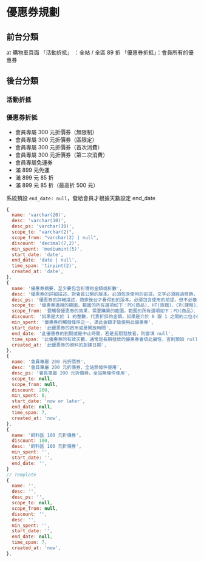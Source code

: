 # 優惠券規劃

## 前台分類
at 購物車頁面
「活動折抵」  ：全站 / 全區 89 折
「優惠券折抵」：會員所有的優惠券


## 後台分類

### 活動折抵


### 優惠券折抵

- 會員專屬 300 元折價券（無限制）
- 會員專屬 300 元折價券（區限定）
- 會員專屬 300 元折價券（首次消費）
- 會員專屬 300 元折價券（第二次消費）
- 會員專屬免運券
- 滿 899 元免運
- 滿 899 元 85 折
- 滿 899 元 85 折（最高折 500 元）

系統預設 `end_date: null`，發給會員才根據天數設定 end_date

```js
{
  name: 'varchar(20)',
  desc: 'varchar(30)',
  desc_ps: 'varchar(30)',
  scope_to: "varchar(2)",
  scope_from: "varchar(2) | null",
  discount: 'decimal(7,2)',
  min_spent: 'mediumint(5)',
  start_date: 'date',
  end_date: 'date | null',
  time_span: 'tinyint(2)',
  created_at: 'date',
},
{
  name: '優惠券摘要，至少要包含折價的金額或折數',
  desc: '優惠券的詳細描述，對會員公開的版本。必須包含使用的前提。文字必須經過修飾，讓它看起來有讓使用者有使用的動力、讓使用者有划算的感覺、讓使用者覺得得到這張優惠券像變成 VIP 一樣',
  desc_ps: '優惠券的詳細描述，商家後台才看得到的版本。必須包含使用的前提，但不必像 desc 雕琢用詞，重點在有把使用規則表達清楚',
  scope_to: '優惠券適用的範圍，範圍的所有選項如下：PD(商品)、HT(旅館)、CR(課程)、飼料、保健、零食、玩具、外出、罐頭、null(全部)。',
  scope_from: '要觸發優惠券的效果，需要購買的範圍，範圍的所有選項如下：PD(商品)、HT(旅館)、CR(課程)、飼料、保健、零食、玩具、外出、罐頭、null(全部)。舉例：scope_from 填HT(旅館)，而 scope_to 填PD(商品)，代表凡有一筆HT(旅館)的消費，就能享有PD(商品)的優惠',
  discount: '如果是大於 1 的整數，代表折扣的金額，如果是介於 0 跟 1 之間的二位小數，則代表折數。',
  min_spent: '優惠券的觸發條件之一，滿此金額才能使用此優惠券',
  start_date: '此優惠券的啟用或是開放時間',
  end_date: '此優惠券的到期或是中止時間，若是長期發放者，則會填 null',
  time_span: '此優惠券的有效天數，通常是長期發放的優惠券會填此屬性，否則預設 null',
  created_at: '此優惠券的資料的創建日期',
},
{
  name: '會員專屬 200 元折價券',
  desc: '會員專屬 200 元折價券，全站無條件使用',
  desc_ps: '會員專屬 200 元折價券，全站無條件使用',
  scope_to: null,
  scope_from: null,
  discount: 200,
  min_spent: 0,
  start_date: 'now or later',
  end_date: null,
  time_span: 7,
  created_at: 'now',
},
{
  name: '飼料區 100 元折價券',
  discount: 100,
  desc: '飼料區 100 元折價券',
  min_spent: '',
  start_date: '',
  end_date: '',
}
// Template
{
  name: '',
  desc: '',
  desc_ps: '',
  scope_to: null,
  scope_from: null,
  discount: '',
  desc: '',
  min_spent: '',
  start_date: '',
  end_date: null,
  time_span: 7,
  created_at: 'now',
},
```


